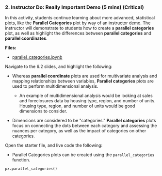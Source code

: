 ### 2. Instructor Do: Really Important Demo (5 mins) (Critical)

In this activity, students continue learning about more advanced, statistical plots, like the **Parallel Categories** plot by way of an instructor demo. The instructor will demonstrate to students how to create a **parallel categories** plot, as well as highlight the differences between **parallel categories** and **parallel coordinates**.

**Files:**

* [parallel_categories.ipynb](Activities/11-Ins_Parallel_Categories/Solved/parallel_categories.ipynb)

Navigate to the 6.2 slides, and highlight the following:

* Whereas **parallel coordinate** plots are used for multivariate analysis and mapping relationships between variables, **Parallel categories** plots are used to perform multidimensional analysis.

  * An example of multidimensional analysis would be looking at sales and foreclosures data by housing type, region, and number of units. Housing type, region, and number of units would be good dimensions to consider.

* Dimensions are considered to be "categories." **Parallel categories** plots focus on connecting the dots between each category and assessing the nuances per category, as well as the impact of categories on other categories.

Open the starter file, and live code the following:

* Parallel Categories plots can be created using the `parallel_categories` function.

```python
px.parallel_categories()
```
